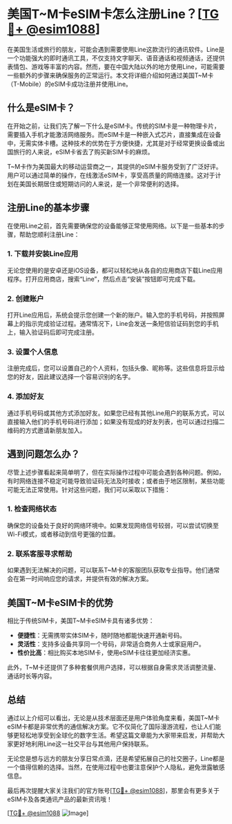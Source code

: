 # 美国T~M卡eSIM卡怎么注册Line？[[TG💪+ @esim1088](https://t.me/s/esim1088)]

在美国生活或旅行的朋友，可能会遇到需要使用Line这款流行的通讯软件。Line是一个功能强大的即时通讯工具，不仅支持文字聊天、语音通话和视频通话，还提供表情包、游戏等丰富的内容。然而，要在中国大陆以外的地方使用Line，可能需要一些额外的步骤来确保服务的正常运行。本文将详细介绍如何通过美国T~M卡（T-Mobile）的eSIM卡成功注册并使用Line。

## 什么是eSIM卡？

在开始之前，让我们先了解一下什么是eSIM卡。传统的SIM卡是一种物理卡片，需要插入手机才能激活网络服务。而eSIM卡是一种嵌入式芯片，直接集成在设备中，无需实体卡槽。这种技术的优势在于方便快捷，尤其是对于经常更换设备或出国旅行的人来说，eSIM卡省去了购买新SIM卡的麻烦。

T~M卡作为美国最大的移动运营商之一，其提供的eSIM卡服务受到了广泛好评。用户可以通过简单的操作，在线激活eSIM卡，享受高质量的网络连接。这对于计划在美国长期居住或短期访问的人来说，是一个非常便利的选择。

## 注册Line的基本步骤

在使用Line之前，首先需要确保您的设备能够正常使用网络。以下是一些基本的步骤，帮助您顺利注册Line：

### 1. 下载并安装Line应用

无论您使用的是安卓还是iOS设备，都可以轻松地从各自的应用商店下载Line应用程序。打开应用商店，搜索“Line”，然后点击“安装”按钮即可完成下载。

### 2. 创建账户

打开Line应用后，系统会提示您创建一个新的账户。输入您的手机号码，并按照屏幕上的指示完成验证过程。通常情况下，Line会发送一条短信验证码到您的手机上，输入验证码后即可完成注册。

### 3. 设置个人信息

注册完成后，您可以设置自己的个人资料，包括头像、昵称等。这些信息将显示给您的好友，因此建议选择一个容易识别的名字。

### 4. 添加好友

通过手机号码或其他方式添加好友。如果您已经有其他Line用户的联系方式，可以直接输入他们的手机号码进行添加；如果没有现成的好友列表，也可以通过扫描二维码的方式邀请新朋友加入。

## 遇到问题怎么办？

尽管上述步骤看起来简单明了，但在实际操作过程中可能会遇到各种问题。例如，有时网络连接不稳定可能导致验证码无法及时接收；或者由于地区限制，某些功能可能无法正常使用。针对这些问题，我们可以采取以下措施：

### 1. 检查网络状态

确保您的设备处于良好的网络环境中。如果发现网络信号较弱，可以尝试切换至Wi-Fi模式，或者移动到信号更强的位置。

### 2. 联系客服寻求帮助

如果遇到无法解决的问题，可以联系T~M卡的客服团队获取专业指导。他们通常会在第一时间响应您的请求，并提供有效的解决方案。

## 美国T~M卡eSIM卡的优势

相比于传统SIM卡，美国T~M卡eSIM卡具有诸多优势：

- **便捷性**：无需携带实体SIM卡，随时随地都能快速开通新号码。
- **灵活性**：支持多设备共享同一个号码，非常适合商务人士或家庭用户。
- **性价比高**：相比购买本地SIM卡，使用eSIM卡往往更加经济实惠。

此外，T~M卡还提供了多种套餐供用户选择，可以根据自身需求灵活调整流量、通话时长等内容。

## 总结

通过以上介绍可以看出，无论是从技术层面还是用户体验角度来看，美国T~M卡eSIM卡都是非常优秀的通信解决方案。它不仅简化了国际漫游流程，也让人们能够更轻松地享受到全球化的数字生活。希望这篇文章能为大家带来启发，并帮助大家更好地利用Line这一社交平台与其他用户保持联系。

无论您是想与远方的朋友分享日常点滴，还是希望拓展自己的社交圈子，Line都是一个值得信赖的选择。当然，在使用过程中也要注意保护个人隐私，避免泄露敏感信息。

最后再次提醒大家关注我们的官方账号[[TG💪+ @esim1088](https://t.me/s/esim1088)]，那里会有更多关于eSIM卡及各类通讯产品的最新资讯哦！

[[TG💪+ @esim1088](https://t.me/s/esim1088) ![Image](https://i.postimg.cc/4NQfJmqS/Snipaste-2025-05-13-00-14-12.png)]